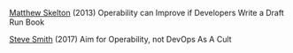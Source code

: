 
[Matthew Skelton](https://blog.softwareoperability.com/2013/10/16/operability-can-improve-if-developers-write-a-draft-run-book/)
(2013) Operability can Improve if Developers Write a Draft Run Book

[Steve Smith](https://www.continuousdeliveryconsulting.com/blog/aim-for-operability-not-devops-as-a-cult/)
(2017) Aim for Operability, not DevOps As A Cult
